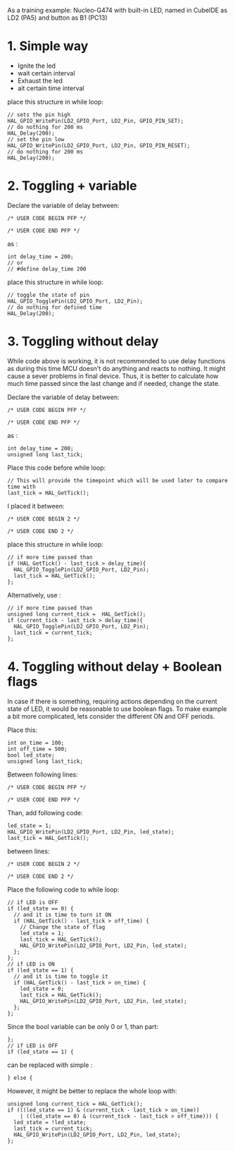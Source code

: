 
As a training example: Nucleo-G474 with built-in LED, named in CubeIDE as LD2 (PA5) and button as B1 (PC13)

# 1. Simple way

- Ignite the led
- wait certain interval
- Exhaust the led
- ait certain time interval



place this structure in while loop:
```
// sets the pin high
HAL_GPIO_WritePin(LD2_GPIO_Port, LD2_Pin, GPIO_PIN_SET);
// do nothing for 200 ms
HAL_Delay(200);
// set the pin low
HAL_GPIO_WritePin(LD2_GPIO_Port, LD2_Pin, GPIO_PIN_RESET);
// do nothing for 200 ms
HAL_Delay(200);
```

# 2. Toggling + variable

Declare the variable of delay between:
```
/* USER CODE BEGIN PFP */

/* USER CODE END PFP */
```

as :
```
int delay_time = 200;
// or
// #define delay_time 200
```

place this structure in while loop:
```
// toggle the state of pin
HAL_GPIO_TogglePin(LD2_GPIO_Port, LD2_Pin);
// do nothing for defined time
HAL_Delay(200);
```

# 3. Toggling without delay

While code above is working, it is not recommended to use delay functions as during this time MCU doesn't do anything and reacts to nothing.
It might cause a sever problems in final device. Thus, it is better to calculate how much time passed since the last change and if needed, change the state.

Declare the variable of delay between:
```
/* USER CODE BEGIN PFP */

/* USER CODE END PFP */
```

as :
```
int delay_time = 200;
unsigned long last_tick;
```

Place this code before while loop:
```
// This will provide the timepoint which will be used later to compare time with
last_tick = HAL_GetTick();
```

I placed it between:
```
/* USER CODE BEGIN 2 */

/* USER CODE END 2 */
```


place this structure in while loop:
```
// if more time passed than
if (HAL_GetTick() - last_tick > delay_time){
  HAL_GPIO_TogglePin(LD2_GPIO_Port, LD2_Pin);
  last_tick = HAL_GetTick();
};
```

Alternatively, use :
```
// if more time passed than
unsigned long current_tick =  HAL_GetTick();
if (current_tick - last_tick > delay_time){
  HAL_GPIO_TogglePin(LD2_GPIO_Port, LD2_Pin);
  last_tick = current_tick;
};
```

# 4. Toggling without delay + Boolean flags

In case if there is something, requiring actions depending on the current state of LED, it would be reasonable to use boolean flags.
To  make example a bit more complicated, lets consider the different ON and OFF periods.

Place this:
```
int on_time = 100;
int off_time = 500;
bool led_state;
unsigned long last_tick;
```
Between following lines:
```
/* USER CODE BEGIN PFP */

/* USER CODE END PFP */
```


Than, add following code:
```
led_state = 1;
HAL_GPIO_WritePin(LD2_GPIO_Port, LD2_Pin, led_state);
last_tick = HAL_GetTick();
```
between lines:

```
/* USER CODE BEGIN 2 */

/* USER CODE END 2 */
```

Place the following code to while loop:
```
// if LED is OFF
if (led_state == 0) {
  // and it is time to turn it ON
  if (HAL_GetTick() - last_tick > off_time) {
    // Change the state of flag
    led_state = 1;
    last_tick = HAL_GetTick();
    HAL_GPIO_WritePin(LD2_GPIO_Port, LD2_Pin, led_state);
  };
};
// if LED is ON
if (led_state == 1) {
  // and it is time to toggle it
  if (HAL_GetTick() - last_tick > on_time) {
    led_state = 0;
    last_tick = HAL_GetTick();
    HAL_GPIO_WritePin(LD2_GPIO_Port, LD2_Pin, led_state);
  };
};
```

Since the bool variable can be only 0 or 1, than part:
```
};
// if LED is OFF
if (led_state == 1) {
```
can be replaced with simple :
```
} else {
```

However, it might be better to replace the whole loop with:

```
unsigned long current_tick = HAL_GetTick();
if (((led_state == 1) & (current_tick - last_tick > on_time))
    | ((led_state == 0) & (current_tick - last_tick > off_time))) {
  led_state = !led_state;
  last_tick = current_tick;
  HAL_GPIO_WritePin(LD2_GPIO_Port, LD2_Pin, led_state);
};
```
